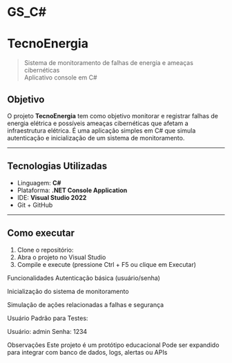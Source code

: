 # GS_C#
#  TecnoEnergia

> Sistema de monitoramento de falhas de energia e ameaças cibernéticas  
> Aplicativo console em C#

##  Objetivo

O projeto **TecnoEnergia** tem como objetivo monitorar e registrar falhas de energia elétrica e possíveis ameaças cibernéticas que afetam a infraestrutura elétrica. É uma aplicação simples em C# que simula autenticação e inicialização de um sistema de monitoramento.

---

##  Tecnologias Utilizadas

- Linguagem: **C#**
- Plataforma: **.NET Console Application**
- IDE: **Visual Studio 2022**
- Git + GitHub

---

##  Como executar

1. Clone o repositório:
2. Abra o projeto no Visual Studio
3. Compile e execute (pressione Ctrl + F5 ou clique em Executar)


Funcionalidades
Autenticação básica (usuário/senha)

Inicialização do sistema de monitoramento

Simulação de ações relacionadas a falhas e segurança

Usuário Padrão para Testes:

Usuário: admin
Senha: 1234

Observações
Este projeto é um protótipo educacional
Pode ser expandido para integrar com banco de dados, logs, alertas ou APIs

